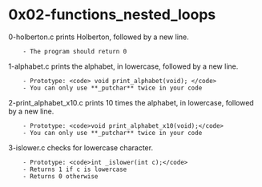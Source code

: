 # 0x02-functions_nested_loops

0-holberton.c prints Holberton, followed by a new line.

        - The program should return 0

1-alphabet.c prints the alphabet, in lowercase, followed by a new line.

        - Prototype: <code> void print_alphabet(void); </code>
        - You can only use **_putchar** twice in your code

2-print_alphabet_x10.c prints 10 times the alphabet, in lowercase, followed by a new line.

        - Prototype: <code>void print_alphabet_x10(void);</code>
        - You can only use **_putchar** twice in your code

3-islower.c checks for lowercase character.

        - Prototype: <code>int _islower(int c);</code>
        - Returns 1 if c is lowercase
        - Returns 0 otherwise